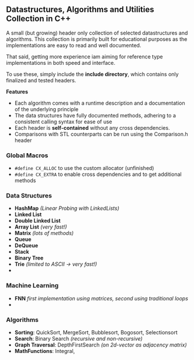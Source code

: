 ## Datastructures, Algorithms and Utilities Collection in C++

A small (but growing) header only collection of selected datastructures and algorithms. 
This collection is primarily built for educational purposes as the implementations are easy to read and well documented.  

That said, getting more experience iam aiming for reference type implementations in both speed and interface.

To use these, simply include the **include directory**, which contains only finalized and tested headers.

**Features**

- Each algorithm comes with a runtime description and a documentation of the underlying principle
- The data structures have fully documented methods, adhering to a consistent calling syntax for ease of use
- Each header is **self-contained** without any cross dependencies.
- Comparisons with STL counterparts can be run using the Comparison.h header

### Global Macros
- `#define CX_ALLOC` to use the custom allocator (unfinished)
- `#define CX_EXTRA` to enable cross dependencies and to get additional methods

### Data Structures

- **HashMap** *(Linear Probing with LinkedLists)*
- **Linked List**
- **Double Linked List**
- **Array List** *(very fast!)*
- **Matrix** *(lots of methods)*
- **Queue**
- **DeQueue**
- **Stack**
- **Binary Tree**
- **Trie** *(limited to ASCII -> very fast!)*
- 
### Machine Learning

- **FNN** *first implementation using matrices, second using traditional loops*
- 

### Algorithms

- **Sorting**: QuickSort, MergeSort, Bubblesort, Bogosort, Selectionsort
- **Search**: Binary Search *(recursive and non-recursive)*
- **Graph Traversal**: DepthFirstSearch *(on 2d-vector as adjacency matrix)*
- **MathFunctions**: Integral,
